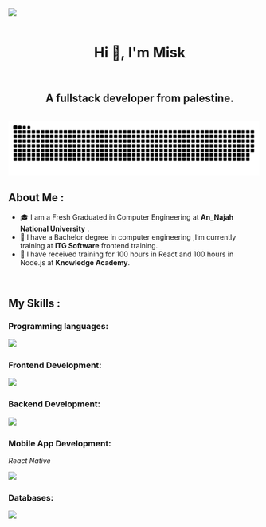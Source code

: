 <!--horizontal divider(gradiant)-->
<img src="https://user-images.githubusercontent.com/73097560/115834477-dbab4500-a447-11eb-908a-139a6edaec5c.gif">

<!--h1 without bottom border-->
<div id="user-content-toc">
  <ul align="center">
    <summary><h1 style="display: inline-block">Hi 👋, I'm Misk</h1></summary>
  </ul>
</div>

<!--h2 without bottom border-->
<div id="user-content-toc">
  <ul align="center">
    <summary><h2 style="display: inline-block">A fullstack developer from palestine.</h2></summary>
  </ul>
</div>

<!--- snake -->
<div align="center">
  <img  src="https://github.com/1999AZZAR/1999AZZAR/blob/main/resources/img/grid-snake.svg"
       alt="snake" /></a>
</div>

## About Me :

- 🎓  I am a Fresh Graduated in Computer Engineering at **An_Najah National University** .
- 🏢  I have a Bachelor degree in computer engineering ,I’m currently training at **ITG Software** frontend training.
- 🏢  I have received training for 100 hours in React and 100 hours in Node.js at **Knowledge Academy**.
<br>
 
 ## My Skills :
 ### Programming languages:
<p align="">
  <a href="https://skillicons.dev">
    <img src="https://skillicons.dev/icons?i=c,cpp,cs,java,js,perline=14" />
  </a>
</p>

### Frontend Development:
<p align="">
  <a href="https://skillicons.dev">
    <img src="https://skillicons.dev/icons?i=css,html,react,&perline=14" />
  </a>
</p>

### Backend Development:
<p align="">
  <a href="https://skillicons.dev">
    <img src="https://skillicons.dev/icons?i=nodejs,dotnet,perline=14" />
  </a>
</p>

 ### Mobile App Development:
 *React Native*
<p align="">
  <a href="https://skillicons.dev">
    <img src="https://skillicons.dev/icons?i=react,&perline=14" />
  </a>
</p>

### Databases:

<p align="">
  <a href="https://skillicons.dev">
    <img src="https://skillicons.dev/icons?i=mongodb,mysql,&perline=14" />
  </a>
</p>
